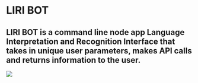 


LIRI BOT
===

LIRI BOT is a command line node app Language Interpretation and Recognition Interface that takes in unique user parameters, makes API calls and returns information to the user.
---

<!--

**INSTRUCTIONS**
-->

<!--
1. CLICK START TO BEGIN.  ONCE YOU CLICK START YOU WILL HAVE 90 SECONDS TO ANSWER AS MANY QUESTIONS AS POSSIBLE
2. FILL IN THE BUBBLE BY CLICKING IN THE FORM NEXT TO THE CORRECT ANSWER
3. CLICK SUBMIT WHEN YOU HAVE FINISHED ANSWERING THE QUESTIONS.  IF YOU RUN OUT OF TIME, A POP UP WINDOW WILL DISPLAY, INFORMING YOU THAT YOUR TIME IS UP.

[Click here to go to the live link](https://mrenaut.github.io/trivia-game/).
-->
<!--


SCREENSHOT FROM GAME

-->


![](/assets/images/screenshot1.JPG)
